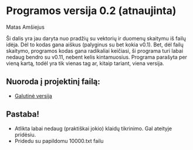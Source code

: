 # Programos versija 0.2 (atnaujinta)
Matas Amšiejus

Ši dalis yra jau daryta nuo pradžių su vektorių ir duomenų skaitymu iš failų idėja. Dėl to kodas gana aiškus (palyginus su bet kokia v0.1). Bet, dėl failų skaitymo, programos
kodas gana radikaliai keičiasi, ši programa turi labai nedaug bendro su v0.11, nebent kelis kintamuosius. Programa parašyta per vieną kartą, todėl yra tik 
vienas tag ar, kitaip tariant, viena versija.

## Nuoroda į projektinį failą:
* [Galutinė versija](https://github.com/iLoveCepelinai/Objektinis_programavimas/releases/tag/v0.21)
## Pastaba! 
* Atlikta labai nedaug (praktiškai jokio) klaidų tikrinimo. Gal ateityje pridėsiu.
* Pridedu su papildomu 10000.txt failu
